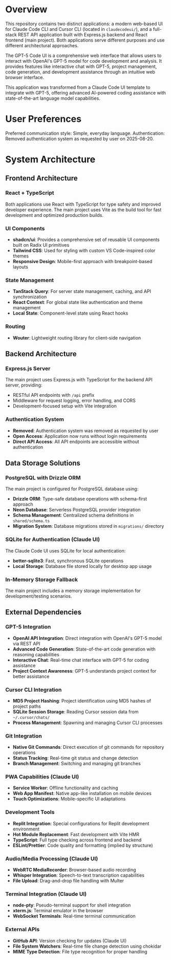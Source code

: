 # Overview

This repository contains two distinct applications: a modern web-based UI for Claude Code CLI and Cursor CLI (located in `claudecodeui/`), and a full-stack REST API application built with Express.js backend and React frontend (main project). Both applications serve different purposes and use different architectural approaches.

The GPT-5 Code UI is a comprehensive web interface that allows users to interact with OpenAI's GPT-5 model for code development and analysis. It provides features like interactive chat with GPT-5, project management, code generation, and development assistance through an intuitive web browser interface.

This application was transformed from a Claude Code UI template to integrate with GPT-5, offering advanced AI-powered coding assistance with state-of-the-art language model capabilities.

# User Preferences

Preferred communication style: Simple, everyday language.
Authentication: Removed authentication system as requested by user on 2025-08-20.

# System Architecture

## Frontend Architecture

### React + TypeScript
Both applications use React with TypeScript for type safety and improved developer experience. The main project uses Vite as the build tool for fast development and optimized production builds.

### UI Components
- **shadcn/ui**: Provides a comprehensive set of reusable UI components built on Radix UI primitives
- **Tailwind CSS**: Used for styling with custom VS Code-inspired color themes
- **Responsive Design**: Mobile-first approach with breakpoint-based layouts

### State Management
- **TanStack Query**: For server state management, caching, and API synchronization
- **React Context**: For global state like authentication and theme management
- **Local State**: Component-level state using React hooks

### Routing
- **Wouter**: Lightweight routing library for client-side navigation

## Backend Architecture

### Express.js Server
The main project uses Express.js with TypeScript for the backend API server, providing:
- RESTful API endpoints with `/api` prefix
- Middleware for request logging, error handling, and CORS
- Development-focused setup with Vite integration

### Authentication System
- **Removed**: Authentication system was removed as requested by user
- **Open Access**: Application now runs without login requirements
- **Direct API Access**: All API endpoints are accessible without authentication

## Data Storage Solutions

### PostgreSQL with Drizzle ORM
The main project is configured for PostgreSQL database using:
- **Drizzle ORM**: Type-safe database operations with schema-first approach
- **Neon Database**: Serverless PostgreSQL provider integration
- **Schema Management**: Centralized schema definitions in `shared/schema.ts`
- **Migration System**: Database migrations stored in `migrations/` directory

### SQLite for Authentication (Claude UI)
The Claude Code UI uses SQLite for local authentication:
- **better-sqlite3**: Fast, synchronous SQLite operations
- **Local Storage**: Database file stored locally for desktop app usage

### In-Memory Storage Fallback
The main project includes a memory storage implementation for development/testing scenarios.

## External Dependencies

### GPT-5 Integration
- **OpenAI API Integration**: Direct integration with OpenAI's GPT-5 model via REST API
- **Advanced Code Generation**: State-of-the-art code generation with reasoning capabilities
- **Interactive Chat**: Real-time chat interface with GPT-5 for coding assistance
- **Project Context Awareness**: GPT-5 understands project context for better assistance

### Cursor CLI Integration  
- **MD5 Project Hashing**: Project identification using MD5 hashes of project paths
- **SQLite Session Storage**: Reading Cursor session data from `~/.cursor/chats/`
- **Process Management**: Spawning and managing Cursor CLI processes

### Git Integration
- **Native Git Commands**: Direct execution of git commands for repository operations
- **Status Tracking**: Real-time git status and change detection
- **Branch Management**: Switching and managing git branches

### PWA Capabilities (Claude UI)
- **Service Worker**: Offline functionality and caching
- **Web App Manifest**: Native app-like installation on mobile devices
- **Touch Optimizations**: Mobile-specific UI adaptations

### Development Tools
- **Replit Integration**: Special configurations for Replit development environment
- **Hot Module Replacement**: Fast development with Vite HMR
- **TypeScript**: Full type checking across frontend and backend
- **ESLint/Prettier**: Code quality and formatting (implied by structure)

### Audio/Media Processing (Claude UI)
- **WebRTC MediaRecorder**: Browser-based audio recording
- **Whisper Integration**: Speech-to-text transcription capabilities
- **File Upload**: Drag-and-drop file handling with Multer

### Terminal Integration (Claude UI)
- **node-pty**: Pseudo-terminal support for shell integration
- **xterm.js**: Terminal emulator in the browser
- **WebSocket Terminals**: Real-time terminal communication

### External APIs
- **GitHub API**: Version checking for updates (Claude UI)
- **File System Watchers**: Real-time file change detection using chokidar
- **MIME Type Detection**: File type recognition for proper handling